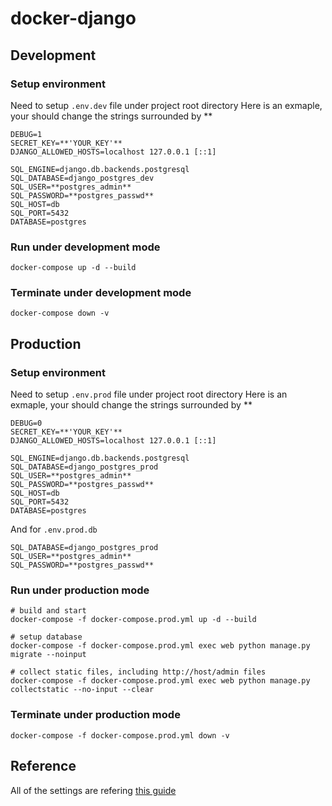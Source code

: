 # docker-django

## Development

### Setup environment
Need to setup `.env.dev` file under project root directory
Here is an exmaple, your should change the strings surrounded by \*\*
```
DEBUG=1
SECRET_KEY=**'YOUR_KEY'**
DJANGO_ALLOWED_HOSTS=localhost 127.0.0.1 [::1]

SQL_ENGINE=django.db.backends.postgresql
SQL_DATABASE=django_postgres_dev
SQL_USER=**postgres_admin**
SQL_PASSWORD=**postgres_passwd**
SQL_HOST=db
SQL_PORT=5432
DATABASE=postgres
```


### Run under development mode
```
docker-compose up -d --build
```

### Terminate under development mode
```
docker-compose down -v
```

## Production


### Setup environment
Need to setup `.env.prod` file under project root directory
Here is an exmaple, your should change the strings surrounded by \*\*
```
DEBUG=0
SECRET_KEY=**'YOUR_KEY'**
DJANGO_ALLOWED_HOSTS=localhost 127.0.0.1 [::1]

SQL_ENGINE=django.db.backends.postgresql
SQL_DATABASE=django_postgres_prod
SQL_USER=**postgres_admin**
SQL_PASSWORD=**postgres_passwd**
SQL_HOST=db
SQL_PORT=5432
DATABASE=postgres
```

And for `.env.prod.db`
```
SQL_DATABASE=django_postgres_prod
SQL_USER=**postgres_admin**
SQL_PASSWORD=**postgres_passwd**
```

### Run under production mode
```
# build and start
docker-compose -f docker-compose.prod.yml up -d --build

# setup database
docker-compose -f docker-compose.prod.yml exec web python manage.py migrate --noinput

# collect static files, including http://host/admin files
docker-compose -f docker-compose.prod.yml exec web python manage.py collectstatic --no-input --clear
```

### Terminate under production mode
```
docker-compose -f docker-compose.prod.yml down -v
```

## Reference
All of the settings are refering [this guide](https://testdriven.io/blog/dockerizing-django-with-postgres-gunicorn-and-nginx/)